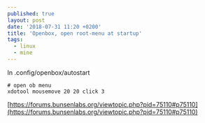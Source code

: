```yaml
---
published: true
layout: post
date: '2018-07-31 11:20 +0200'
title: 'Openbox, open root-menu at startup'
tags:
  - linux
  - mine
---
```

In .config/openbox/autostart

	# open ob menu
	xdotool mousemove 20 20 click 3
    
[https://forums.bunsenlabs.org/viewtopic.php?pid=75110#p75110](https://forums.bunsenlabs.org/viewtopic.php?pid=75110#p75110)
